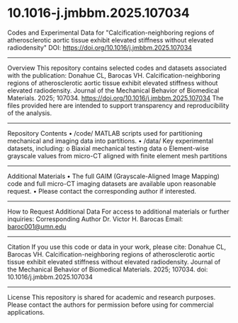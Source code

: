 # 10.1016-j.jmbbm.2025.107034

Codes and Experimental Data for
"Calcification-neighboring regions of atherosclerotic aortic tissue exhibit elevated stiffness without elevated radiodensity"
DOI: https://doi.org/10.1016/j.jmbbm.2025.107034
________________________________________
Overview
This repository contains selected codes and datasets associated with the publication:
Donahue CL, Barocas VH. Calcification-neighboring regions of atherosclerotic aortic tissue exhibit elevated stiffness without elevated radiodensity. Journal of the Mechanical Behavior of Biomedical Materials. 2025; 107034. https://doi.org/10.1016/j.jmbbm.2025.107034
The files provided here are intended to support transparency and reproducibility of the analysis.
________________________________________
Repository Contents
•	/code/
MATLAB scripts used for partitioning mechanical and imaging data into partitions.
•	/data/
Key experimental datasets, including:
o	Biaxial mechanical testing data
o	Element-wise grayscale values from micro-CT aligned with finite element mesh partitions
________________________________________
Additional Materials
•	The full GAIM (Grayscale-Aligned Image Mapping) code and full micro-CT imaging datasets are available upon reasonable request.
•	Please contact the corresponding author if interested.
________________________________________

How to Request Additional Data
For access to additional materials or further inquiries:
Corresponding Author
Dr. Victor H. Barocas
Email: baroc001@umn.edu
________________________________________
Citation
If you use this code or data in your work, please cite:
Donahue CL, Barocas VH. Calcification-neighboring regions of atherosclerotic aortic tissue exhibit elevated stiffness without elevated radiodensity. Journal of the Mechanical Behavior of Biomedical Materials. 2025; 107034. doi: 10.1016/j.jmbbm.2025.107034
________________________________________
License
This repository is shared for academic and research purposes.
Please contact the authors for permission before using for commercial applications.
